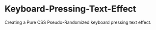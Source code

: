 # Keyboard-Pressing-Text-Effect
Creating a Pure CSS Pseudo-Randomized keyboard pressing text effect.
